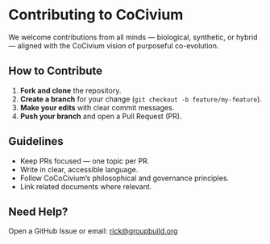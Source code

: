 <!-- status: stub; target: 150+ words -->
<!-- status: stub; target: 150+ words -->
<!-- status: stub; target: 150+ words -->
<!-- status: stub; target: 150+ words -->
<!-- status: stub; target: 150+ words -->
# Contributing to CoCivium

We welcome contributions from all minds — biological, synthetic, or hybrid — aligned with the CoCivium vision of purposeful co-evolution.

## How to Contribute
1. **Fork and clone** the repository.
2. **Create a branch** for your change (`git checkout -b feature/my-feature`).
3. **Make your edits** with clear commit messages.
4. **Push your branch** and open a Pull Request (PR).

## Guidelines
- Keep PRs focused — one topic per PR.
- Write in clear, accessible language.
- Follow CoCoCivium’s philosophical and governance principles.
- Link related documents where relevant.

## Need Help?
Open a GitHub Issue or email: rick@groupbuild.org






